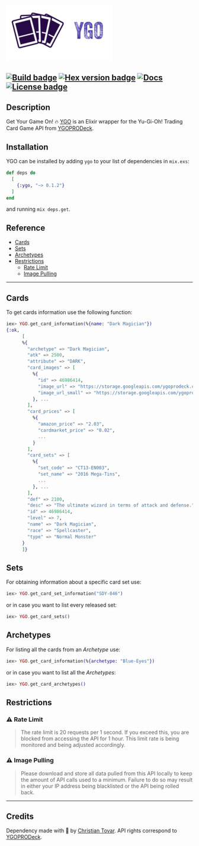 ![logotype](https://raw.githubusercontent.com/ChristianTovar/ygo/master/logotype.png)

[![Build badge](https://github.com/ChristianTovar/ygo/workflows/Elixir%20CI/badge.svg)](https://github.com/ChristianTovar/ygo/actions)
[![Hex version badge](https://img.shields.io/hexpm/v/ygo.svg)](https://hex.pm/packages/ygo)
[![Docs](https://img.shields.io/badge/api-docs-green.svg?style=flat)](https://hexdocs.pm/ygo/0.1.2)
[![License badge](https://img.shields.io/hexpm/l/repo_example.svg)](https://github.com/ChristianTovar/ygo/blob/master/LICENSE.txt)
---

## Description
Get Your Game On! 🔥 [YGO](https://github.com/ChristianTovar/ygo) is an Elixir wrapper for the Yu-Gi-Oh! Trading Card Game API from [YGOPRODeck](https://db.ygoprodeck.com/api-guide/).

## Installation

YGO can be installed by adding `ygo` to your list of dependencies in `mix.exs`:

```elixir
def deps do
  [
    {:ygo, "~> 0.1.2"}
  ]
end
```
and running `mix deps.get`.

## Reference

- [Cards](#Cards)
- [Sets](#Sets)
- [Archetypes](#Archetypes)
- [Restrictions](#Restrictions)
  - [Rate Limit](#rate-limit)
  - [Image Pulling](#rate-limit)

---

## Cards

To get cards information use the following function:

```elixir
iex> YGO.get_card_information(%{name: "Dark Magician"})
{:ok,
      [
      %{
        "archetype" => "Dark Magician",
        "atk" => 2500,
        "attribute" => "DARK",
        "card_images" => [
          %{
            "id" => 46986414,
            "image_url" => "https://storage.googleapis.com/ygoprodeck.com/pics/46986414.jpg",
            "image_url_small" => "https://storage.googleapis.com/ygoprodeck.com/pics_small/46986414.jpg"
          }, ...
        ],
        "card_prices" => [
          %{
            "amazon_price" => "2.03",
            "cardmarket_price" => "0.02",
            ...
          }
        ],
        "card_sets" => [
          %{
            "set_code" => "CT13-EN003",
            "set_name" => "2016 Mega-Tins",
            ...
          }, ...
        ],
        "def" => 2100,
        "desc" => "The ultimate wizard in terms of attack and defense.",
        "id" => 46986414,
        "level" => 7,
        "name" => "Dark Magician",
        "race" => "Spellcaster",
        "type" => "Normal Monster"
      }
      ]}
```

## Sets

For obtaining information about a specific card set use:
```elixir
iex> YGO.get_card_set_information("SDY-046")
```
or in case you want to list every released set:
```elixir
iex> YGO.get_card_sets()
```

## Archetypes

For listing all the cards from an _Archetype_ use:
```elixir
iex> YGO.get_card_information(%{archetype: "Blue-Eyes"})
```
or in case you want to list all the _Archetypes_:
```elixir
iex> YGO.get_card_archetypes()
```

## Restrictions

###  ⚠️ Rate Limit
> The rate limit is 20 requests per 1 second. If you exceed this, you are blocked from accessing the API for 1 hour. This limit rate is being monitored and being adjusted accordingly.

###  ⚠️ Image Pulling
> Please download and store all data pulled from this API locally to keep the amount of API calls used to a minimum. Failure to do so may result in either your IP address being blacklisted or the API being rolled back.

---

## Credits
Dependency made with 🖤 by [Christian Tovar](https://github.com/ChristianTovar). API rights correspond to [YGOPRODeck](https://ygoprodeck.com).
